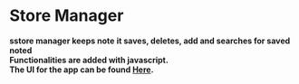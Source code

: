 # Store Manager  


**sstore manager keeps note**
**it saves, deletes, add and searches for saved noted**  
**Functionalities are added with javascript.**  
**The UI for the app can be found [Here](https://zemchuks.github.io/note-manager-javascript/).**